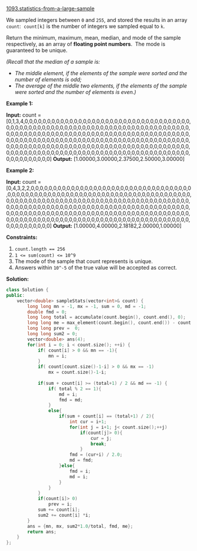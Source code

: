 [1093.statistics-from-a-large-sample](https://leetcode.com/problems/statistics-from-a-large-sample/)  

We sampled integers between `0` and `255`, and stored the results in an array `count`:  `count[k]` is the number of integers we sampled equal to `k`.

Return the minimum, maximum, mean, median, and mode of the sample respectively, as an array of **floating point numbers**.  The mode is guaranteed to be unique.

_(Recall that the median of a sample is:_

*   _The middle element, if the elements of the sample were sorted and the number of elements is odd;_
*   _The average of the middle two elements, if the elements of the sample were sorted and the number of elements is even.)_

**Example 1:**

**Input:** count = \[0,1,3,4,0,0,0,0,0,0,0,0,0,0,0,0,0,0,0,0,0,0,0,0,0,0,0,0,0,0,0,0,0,0,0,0,0,0,0,0,0,0,0,0,0,0,0,0,0,0,0,0,0,0,0,0,0,0,0,0,0,0,0,0,0,0,0,0,0,0,0,0,0,0,0,0,0,0,0,0,0,0,0,0,0,0,0,0,0,0,0,0,0,0,0,0,0,0,0,0,0,0,0,0,0,0,0,0,0,0,0,0,0,0,0,0,0,0,0,0,0,0,0,0,0,0,0,0,0,0,0,0,0,0,0,0,0,0,0,0,0,0,0,0,0,0,0,0,0,0,0,0,0,0,0,0,0,0,0,0,0,0,0,0,0,0,0,0,0,0,0,0,0,0,0,0,0,0,0,0,0,0,0,0,0,0,0,0,0,0,0,0,0,0,0,0,0,0,0,0,0,0,0,0,0,0,0,0,0,0,0,0,0,0,0,0,0,0,0,0,0,0,0,0,0,0,0,0,0,0,0,0,0,0,0,0,0,0,0,0,0,0,0,0,0,0,0,0,0,0,0,0,0,0,0,0\]
**Output:** \[1.00000,3.00000,2.37500,2.50000,3.00000\]

**Example 2:**

**Input:** count = \[0,4,3,2,2,0,0,0,0,0,0,0,0,0,0,0,0,0,0,0,0,0,0,0,0,0,0,0,0,0,0,0,0,0,0,0,0,0,0,0,0,0,0,0,0,0,0,0,0,0,0,0,0,0,0,0,0,0,0,0,0,0,0,0,0,0,0,0,0,0,0,0,0,0,0,0,0,0,0,0,0,0,0,0,0,0,0,0,0,0,0,0,0,0,0,0,0,0,0,0,0,0,0,0,0,0,0,0,0,0,0,0,0,0,0,0,0,0,0,0,0,0,0,0,0,0,0,0,0,0,0,0,0,0,0,0,0,0,0,0,0,0,0,0,0,0,0,0,0,0,0,0,0,0,0,0,0,0,0,0,0,0,0,0,0,0,0,0,0,0,0,0,0,0,0,0,0,0,0,0,0,0,0,0,0,0,0,0,0,0,0,0,0,0,0,0,0,0,0,0,0,0,0,0,0,0,0,0,0,0,0,0,0,0,0,0,0,0,0,0,0,0,0,0,0,0,0,0,0,0,0,0,0,0,0,0,0,0,0,0,0,0,0,0,0,0,0,0,0,0,0,0,0,0,0,0\]
**Output:** \[1.00000,4.00000,2.18182,2.00000,1.00000\]

**Constraints:**

1.  `count.length == 256`
2.  `1 <= sum(count) <= 10^9`
3.  The mode of the sample that count represents is unique.
4.  Answers within `10^-5` of the true value will be accepted as correct.  



**Solution:**  

```cpp
class Solution {
public:
    vector<double> sampleStats(vector<int>& count) {
        long long mn = -1, mx = -1, sum = 0, md = -1;
        double fmd = 0;
        long long total = accumulate(count.begin(), count.end(), 0);
        long long me = max_element(count.begin(), count.end()) - count.begin();
        long long prev =  0;
        long long sum2 = 0;
        vector<double> ans(4);
        for(int i = 0; i < count.size(); ++i) {
            if( count[i] > 0 && mn == -1){
                mn = i;
            }
            if( count[count.size()-1-i] > 0 && mx == -1)
                mx = count.size()-1-i;
            
            if(sum + count[i] >= (total+1) / 2 && md == -1) {
                if( total % 2 == 1){
                    md = i;
                    fmd = md;
                }
                else{
                    if(sum + count[i] == (total+1) / 2){
                        int cur = i+1;
                        for(int j = i+1; j< count.size();++j)
                            if(count[j]> 0){
                                cur = j;
                                break;
                            }
                        fmd = (cur+i) / 2.0;
                        md = fmd;
                    }else{
                        fmd = i;
                        md = i;
                    }
                }
            }
            if(count[i]> 0)
                prev = i;
            sum += count[i];
            sum2 += count[i] *i;
        }
        ans = {mn, mx, sum2*1.0/total, fmd, me};
        return ans;
    }
};
```
      